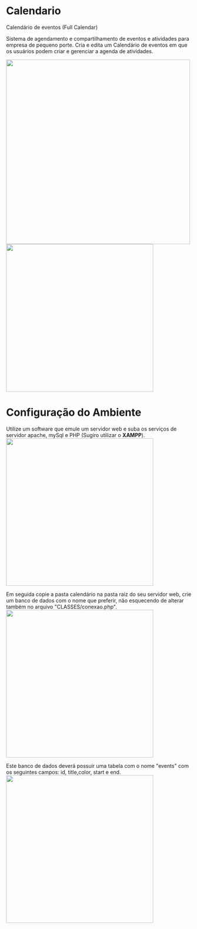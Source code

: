 # Calendario
Calendário de eventos (Full Calendar)

Sistema de agendamento e compartilhamento de eventos e atividades para empresa de pequeno porte. Cria e edita um Calendário de eventos em que os usuários podem criar e gerenciar a agenda de atividades.



<img src="https://user-images.githubusercontent.com/33841428/144291736-a6cbb861-436d-4132-9630-cf3e32e34443.png" style="width: 500px;">
<img src="https://user-images.githubusercontent.com/33841428/144293523-1ca4430e-741f-42d1-887a-46d4a263c0ca.png" style="width: 400px;">

# Configuração do Ambiente

Utilize um software que emule um servidor web e suba os serviços de servidor apache, mySql e PHP (Sugiro utilizar o <strong>XAMPP</strong>).<br><img src="https://user-images.githubusercontent.com/33841428/144297354-d3228777-3456-4141-a489-7d0da5b24e06.png" style="width: 400px;">

Em seguida copie a pasta calendário na pasta raiz do seu servidor web, crie um banco de dados com o nome que preferir, não esquecendo de alterar também no arquivo "CLASSES/conexao.php".<br> 
<img src="https://user-images.githubusercontent.com/33841428/144299664-a83e8472-91e8-47f7-8765-ad556e035ba9.png" style="width: 400px;">

Este banco de dados deverá possuir uma tabela com o nome "events" com os seguintes campos: id, title,color, start e end.<br>
<img src="https://user-images.githubusercontent.com/33841428/144300415-9de34500-c52e-49d1-81e5-c0ba37d1be0d.png" style="width: 400px;">
